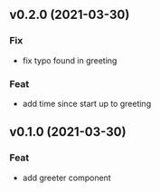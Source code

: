## v0.2.0 (2021-03-30)

### Fix

- fix typo found in greeting

### Feat

- add time since start up to greeting

## v0.1.0 (2021-03-30)

### Feat

- add greeter component
